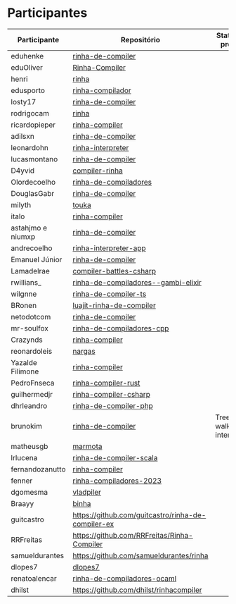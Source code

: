# Participantes

| Participante | Repositório | Status do projeto | Redes sociais |
|---|---|---|---|
| eduhenke | [rinha-de-compiler](https://github.com/eduhenke/rinha-de-compiler) | | |
| eduOliver | [Rinha-Compiler](https://github.com/Edu0liver/Rinha-Compiler) | | |
| henri | [rinha](https://github.com/hnrbs/rinha) | | |
| edusporto | [rinha-compilador](https://github.com/edusporto/rinha-compilador) | | |
| losty17 | [rinha-de-compiler](https://github.com/Losty17/rinha-de-compiler) | | |
| rodrigocam | [rinha](https://github.com/rodrigocam/rinha) | | |
| ricardopieper | [rinha-compiler](https://github.com/ricardopieper/rinha-compiler) | | |
| adilsxn | [rinha-de-compiler](https://github.com/adilsxn/rinha-de-compiler) | | |
| leonardohn | [rinha-interpreter](https://github.com/leonardohn/rinha-interpreter) | | |
| lucasmontano | [rinha-de-compiler](https://github.com/lucasmontano/rinha-de-compiler) | | |
| D4yvid | [compiler-rinha](https://github.com/D4yvid/compiler-rinha) | | |
| Olordecoelho | [rinha-de-compiladores](https://github.com/olordecoelho/rinha-de-compiladores) | | |
| DouglasGabr | [rinha-de-compiler](https://github.com/DouglasGabr/rinha-de-compiler) | | |
| milyth | [touka](https://github.com/milyth/touka) | | |
| italo | [rinha-compiler](https://github.com/ZyllDev/rinha-compiler) | | |
| astahjmo e niumxp | [rinha-de-compiler](https://github.com/astahjmo/rinha-de-compiler) | | |
| andrecoelho | [rinha-interpreter-app](https://github.com/andrecoelhoa/rinha-interpreter-app) | | |
| Emanuel Júnior | [rinha-de-compiler](https://github.com/VetusScientia/rinha-de-compiler) | | |
| Lamadelrae | [compiler-battles-csharp](https://github.com/Lamadelrae/compiler-battles-csharp) | | |
| rwillians_ | [rinha-de-compiladores--gambi-elixir](https://github.com/rwillians/rinha-de-compiladores--gambi-elixir) | | |
| wilgnne | [rinha-de-compiler-ts](https://github.com/wilgnne/rinha-de-compiler-ts) | | |
| BRonen | [luajit-rinha-de-compiler](https://github.com/BRonen/luajit-rinha-de-compiler) | | |
| netodotcom | [rinha-de-compiler](https://github.com/netodotcom/rinha-de-compiler) | | |
| mr-soulfox | [rinha-de-compiladores-cpp](https://github.com/mr-soulfox/rinha-de-compiladores-cpp) | | |
| Crazynds | [rinha-compiler](https://github.com/crazynds/rinha-compiler) | | |
| reonardoleis | [nargas](https://github.com/reonardoleis/nargas) | | |
| Yazalde Filimone | [rinha-compiler](https://github.com/yazaldefilimonepinto/rinha-compiler) | | |
| PedroFnseca | [rinha-compiler-rust](https://github.com/PedroFnseca/rinha-compiler-rust) | | |
| guilhermedjr | [rinha-compiler-csharp](https://github.com/guilhermedjr/rinha-compiler-csharp) | | |
| dhrleandro | [rinha-de-compiler-php](https://github.com/dhrleandro/rinha-de-compiler-php) | | |
| brunokim | [rinha-de-compiler](https://github.com/brunokim/rinha-de-compiler) | Tree-walking interpreter | [Mastodon](https://mastodon.social/@bkim) |
| matheusgb | [marmota](https://github.com/matheusgb/marmota) | | |
| lrlucena | [rinha-de-compiler-scala](https://github.com/lrlucena/rinha-de-compiler-scala) | | |
| fernandozanutto | [rinha-compiler](https://github.com/fernandozanutto/rinha-compiler) | | |
| fenner | [rinha-compiladores-2023](https://github.com/alexandrofenner/rinha-compiladores-2023) | | |
| dgomesma | [vladpiler](https://github.com/dgomesma/vladpiler) | | |
| Braayy | [binha](https://github.com/Braayy/binha) | | |
| guitcastro | https://github.com/guitcastro/rinha-de-compiler-ex | | |
| RRFreitas | https://github.com/RRFreitas/Rinha-Compiler | | |
| samueldurantes | https://github.com/samueldurantes/rinha | | |
| dlopes7 | [dlopes7](https://github.com/dlopes7/rinha-compilers) | | |
| renatoalencar | [rinha-de-compiladores-ocaml](https://github.com/renatoalencar/rinha-de-compiladores-ocaml) | | |
| dhilst | https://github.com/dhilst/rinhacompiler | | |